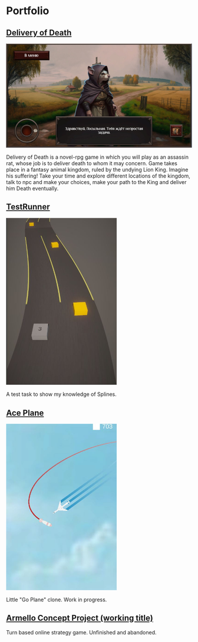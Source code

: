 # Portfolio

## [Delivery of Death](https://ldjam.com/events/ludum-dare/53/delivery-of-death)
[<img src="./DeliveryOfDeath.JPG" width="700"/>](https://github.com/MountainInn/Portfolio/blob/main/DeliveryOfDeath.JPG?raw=true)

Delivery of Death is a novel-rpg game in which you will play as an assassin rat, whose job is to deliver death to whom it may concern. Game takes place in a fantasy animal kingdom, ruled by the undying Lion King. Imagine his suffering! Take your time and explore different locations of the kingdom, talk to npc and make your choices, make your path to the King and deliver him Death eventually. 

## [TestRunner](https://github.com/MountainInn/TestRunner)
[<img src="./TestRunner.JPG" width="300"/>](https://github.com/MountainInn/Portfolio/blob/main/TestRunner.JPG?raw)

A test task to show my knowledge of Splines. 

## [Ace Plane](https://github.com/MountainInn/Ace-Plane)
[<img src="./AcePlane.JPG" width="300"/>](https://github.com/MountainInn/Portfolio/blob/main/AcePlane.JPG?raw=true)

Little "Go Plane" clone. Work in progress.

## [Armello Concept Project (working title)](https://github.com/MountainInn/ArmelloConceptProject)
Turn based online strategy game. Unfinished and abandoned.
